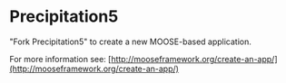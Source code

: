 Precipitation5
=====

"Fork Precipitation5" to create a new MOOSE-based application.

For more information see: [http://mooseframework.org/create-an-app/](http://mooseframework.org/create-an-app/)
